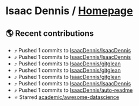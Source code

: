 # Isaac Dennis / [Homepage](https://isaacdennis.tech/)

## :earth_americas: Recent contributions

* ⤴️ Pushed 1 commits to [IsaacDennis/IsaacDennis](https://github.com/IsaacDennis/IsaacDennis)
* ⤴️ Pushed 1 commits to [IsaacDennis/IsaacDennis](https://github.com/IsaacDennis/IsaacDennis)
* ⤴️ Pushed 1 commits to [IsaacDennis/gitglean](https://github.com/IsaacDennis/gitglean)
* ⤴️ Pushed 1 commits to [IsaacDennis/gitglean](https://github.com/IsaacDennis/gitglean)
* ⤴️ Pushed 1 commits to [IsaacDennis/gitglean](https://github.com/IsaacDennis/gitglean)
* ⤴️ Pushed 1 commits to [IsaacDennis/IsaacDennis](https://github.com/IsaacDennis/IsaacDennis)
* ⤴️ Pushed 1 commits to [IsaacDennis/auto-readme](https://github.com/IsaacDennis/auto-readme)
* ⭐ Starred [academic/awesome-datascience](https://github.com/academic/awesome-datascience)
